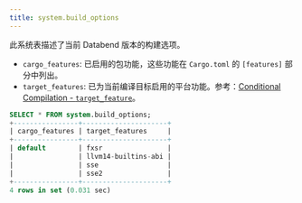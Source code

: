 ```yaml
---
title: system.build_options
---
```


此系统表描述了当前 Databend 版本的构建选项。

- `cargo_features`: 已启用的包功能，这些功能在 `Cargo.toml` 的 `[features]` 部分中列出。
- `target_features`: 已为当前编译目标启用的平台功能。参考：[Conditional Compilation - `target_feature`](https://doc.rust-lang.org/reference/conditional-compilation.html#target_feature)。

```sql
SELECT * FROM system.build_options;
+----------------+---------------------+
| cargo_features | target_features     |
+----------------+---------------------+
| default        | fxsr                |
|                | llvm14-builtins-abi |
|                | sse                 |
|                | sse2                |
+----------------+---------------------+
4 rows in set (0.031 sec)
```